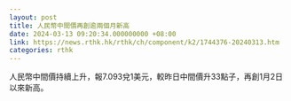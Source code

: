 ```yaml
---
layout: post
title: 人民幣中間價再創逾兩個月新高
date: 2024-03-13 09:20:34.000000000 +08:00
link: https://news.rthk.hk/rthk/ch/component/k2/1744376-20240313.htm
categories: rthk
---
```


人民幣中間價持續上升，報7.093兌1美元，較昨日中間價升33點子，再創1月2日以來新高。
